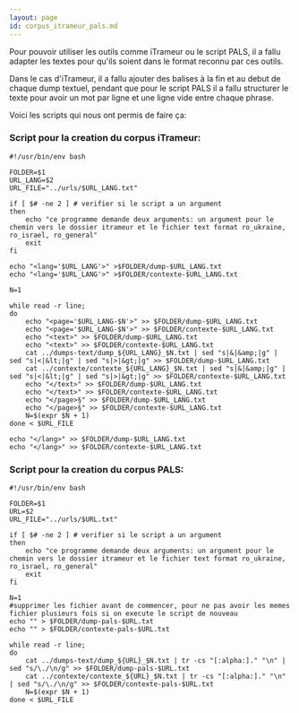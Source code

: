 ```yaml
---
layout: page
id: corpus_itrameur_pals.md
---
```


Pour pouvoir utiliser les outils comme iTrameur ou le script PALS, il a fallu adapter les textes pour qu'ils soient dans le format reconnu par ces outils. 

Dans le cas d'iTrameur, il a fallu ajouter des balises à la fin et au debut de chaque dump textuel, pendant que pour le script PALS il a fallu structurer le texte pour avoir un mot par ligne et une ligne vide entre chaque phrase.

Voici les scripts qui nous ont permis de faire ça:

### Script pour la creation du corpus iTrameur:

```
#!/usr/bin/env bash

FOLDER=$1
URL_LANG=$2
URL_FILE="../urls/$URL_LANG.txt"

if [ $# -ne 2 ] # verifier si le script a un argument
then
	echo "ce programme demande deux arguments: un argument pour le chemin vers le dossier itrameur et le fichier text format ro_ukraine, ro_israel, ro_general"  
	exit
fi

echo "<lang='$URL_LANG'>" >$FOLDER/dump-$URL_LANG.txt
echo "<lang='$URL_LANG'>" >$FOLDER/contexte-$URL_LANG.txt

N=1

while read -r line;
do
	echo "<page='$URL_LANG-$N'>" >> $FOLDER/dump-$URL_LANG.txt
	echo "<page='$URL_LANG-$N'>" >> $FOLDER/contexte-$URL_LANG.txt
	echo "<text>" >> $FOLDER/dump-$URL_LANG.txt
	echo "<text>" >> $FOLDER/contexte-$URL_LANG.txt
	cat ../dumps-text/dump_${URL_LANG}_$N.txt | sed "s|&|&amp;|g" | sed "s|<|&lt;|g" | sed "s|>|&gt;|g" >> $FOLDER/dump-$URL_LANG.txt
	cat ../contexte/contexte_${URL_LANG}_$N.txt | sed "s|&|&amp;|g" | sed "s|<|&lt;|g" | sed "s|>|&gt;|g" >> $FOLDER/contexte-$URL_LANG.txt
	echo "</text>" >> $FOLDER/dump-$URL_LANG.txt
	echo "</text>" >> $FOLDER/contexte-$URL_LANG.txt
	echo "</page>§" >> $FOLDER/dump-$URL_LANG.txt
	echo "</page>§" >> $FOLDER/contexte-$URL_LANG.txt
	N=$(expr $N + 1)
done < $URL_FILE

echo "</lang>" >> $FOLDER/dump-$URL_LANG.txt
echo "</lang>" >> $FOLDER/contexte-$URL_LANG.txt
```

### Script pour la creation du corpus PALS:

```
#!/usr/bin/env bash

FOLDER=$1
URL=$2
URL_FILE="../urls/$URL.txt"

if [ $# -ne 2 ] # verifier si le script a un argument
then
	echo "ce programme demande deux arguments: un argument pour le chemin vers le dossier itrameur et le fichier text format ro_ukraine, ro_israel, ro_general" 
	exit
fi

N=1
#supprimer les fichier avant de commencer, pour ne pas avoir les memes fichier plusieurs fois si on execute le script de nouveau
echo "" > $FOLDER/dump-pals-$URL.txt
echo "" > $FOLDER/contexte-pals-$URL.txt

while read -r line;
do
	cat ../dumps-text/dump_${URL}_$N.txt | tr -cs "[:alpha:]." "\n" | sed "s/\./\n/g" >> $FOLDER/dump-pals-$URL.txt
	cat ../contexte/contexte_${URL}_$N.txt | tr -cs "[:alpha:]." "\n" | sed "s/\./\n/g" >> $FOLDER/contexte-pals-$URL.txt
	N=$(expr $N + 1)
done < $URL_FILE
```
